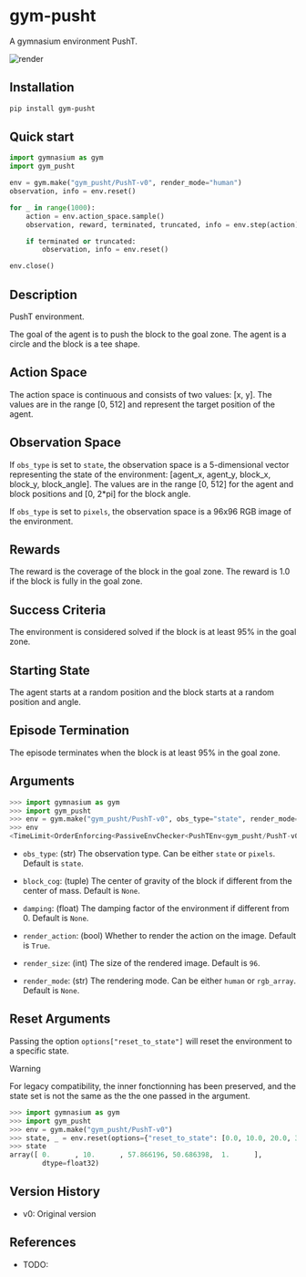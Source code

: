 # gym-pusht

A gymnasium environment PushT.

![render](https://github.com/huggingface/gym-pusht/assets/45557362/f5423c71-4777-4203-b3ed-81c50e07a0dc)

## Installation

```bash
pip install gym-pusht
```

## Quick start

```python
import gymnasium as gym
import gym_pusht

env = gym.make("gym_pusht/PushT-v0", render_mode="human")
observation, info = env.reset()

for _ in range(1000):
    action = env.action_space.sample()
    observation, reward, terminated, truncated, info = env.step(action)

    if terminated or truncated:
        observation, info = env.reset()

env.close()
```

## Description

PushT environment.

The goal of the agent is to push the block to the goal zone. The agent is a circle and the block is a tee shape.

## Action Space

The action space is continuous and consists of two values: [x, y]. The values are in the range [0, 512] and
represent the target position of the agent.

## Observation Space

If `obs_type` is set to `state`, the observation space is a 5-dimensional vector representing the state of the
environment: [agent_x, agent_y, block_x, block_y, block_angle]. The values are in the range [0, 512] for the agent
and block positions and [0, 2*pi] for the block angle.

If `obs_type` is set to `pixels`, the observation space is a 96x96 RGB image of the environment.

## Rewards

The reward is the coverage of the block in the goal zone. The reward is 1.0 if the block is fully in the goal zone.

## Success Criteria

The environment is considered solved if the block is at least 95% in the goal zone.

## Starting State

The agent starts at a random position and the block starts at a random position and angle.

## Episode Termination

The episode terminates when the block is at least 95% in the goal zone.

## Arguments

```python
>>> import gymnasium as gym
>>> import gym_pusht
>>> env = gym.make("gym_pusht/PushT-v0", obs_type="state", render_mode="rgb_array")
>>> env
<TimeLimit<OrderEnforcing<PassiveEnvChecker<PushTEnv<gym_pusht/PushT-v0>>>>>
```

* `obs_type`: (str) The observation type. Can be either `state` or `pixels`. Default is `state`.

* `block_cog`: (tuple) The center of gravity of the block if different from the center of mass. Default is `None`.

* `damping`: (float) The damping factor of the environment if different from 0. Default is `None`.

* `render_action`: (bool) Whether to render the action on the image. Default is `True`.

* `render_size`: (int) The size of the rendered image. Default is `96`.

* `render_mode`: (str) The rendering mode. Can be either `human` or `rgb_array`. Default is `None`.

## Reset Arguments

Passing the option `options["reset_to_state"]` will reset the environment to a specific state.

> [!WARNING]  
> For legacy compatibility, the inner fonctionning has been preserved, and the state set is not the same as the
> the one passed in the argument.

```python
>>> import gymnasium as gym
>>> import gym_pusht
>>> env = gym.make("gym_pusht/PushT-v0")
>>> state, _ = env.reset(options={"reset_to_state": [0.0, 10.0, 20.0, 30.0, 1.0]})
>>> state
array([ 0.      , 10.      , 57.866196, 50.686398,  1.      ],
        dtype=float32)
```

## Version History

* v0: Original version

## References

* TODO:
